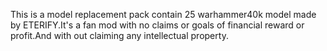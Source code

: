 This is a model replacement pack contain 25 warhammer40k model made by ETERIFY.It's a fan mod with no claims or goals of financial reward or profit.And with out claiming any intellectual property.
